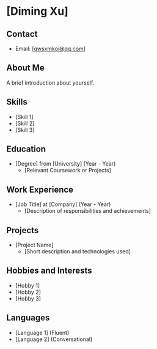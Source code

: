 # [Diming Xu]

## Contact
- Email: [qwsxmkoi@qq.com]

## About Me
A brief introduction about yourself.

## Skills
- [Skill 1]
- [Skill 2]
- [Skill 3]

## Education
- [Degree] from [University] (Year - Year)
  - [Relevant Coursework or Projects]

## Work Experience
- [Job Title] at [Company] (Year - Year)
  - [Description of responsibilities and achievements]

## Projects
- [Project Name]
  - [Short description and technologies used]

## Hobbies and Interests
- [Hobby 1]
- [Hobby 2]
- [Hobby 3]

## Languages
- [Language 1] (Fluent)
- [Language 2] (Conversational)
